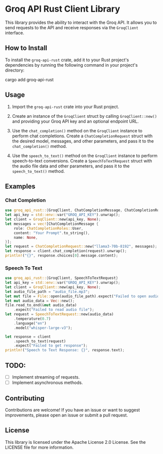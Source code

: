 # Groq API Rust Client Library


This library provides the ability to interact with the Groq API. It allows you to send requests to the API and receive responses via the `GroqClient` interface.
## How to Install

To install the `groq-api-rust` crate, add it to your Rust project's dependencies by running the following command in your project's directory:

cargo add groq-api-rust

## Usage

1. Import the `groq-api-rust` crate into your Rust project.

2. Create an instance of the `GroqClient` struct by calling `GroqClient::new()` and providing your Groq API key and an optional endpoint URL.

3. Use the `chat_completion()` method on the `GroqClient` instance to perform chat completions. Create a `ChatCompletionRequest` struct with the desired model, messages, and other parameters, and pass it to the `chat_completion()` method.

4. Use the `speech_to_text()` method on the `GroqClient` instance to perform speech-to-text conversions. Create a `SpeechToTextRequest` struct with the audio file data and other parameters, and pass it to the `speech_to_text()` method.

## Examples

### Chat Completion

```rust
use groq_api_rust::{GroqClient, ChatCompletionMessage, ChatCompletionRoles, ChatCompletionRequest}
let api_key = std::env::var("GROQ_API_KEY").unwrap();
let client = GroqClient::new(api_key, None);
let messages = vec![ChatCompletionMessage {
    role: ChatCompletionRoles::User,
    content: "Your Prompt".to_string(),
    name: None,
}];
let request = ChatCompletionRequest::new("llama3-70b-8192", messages);
let response = client.chat_completion(request).unwrap();
println!("{}", response.choices[0].message.content);
```

### Speech To Text

```rust
use groq_api_rust::{GroqClient, SpeechToTextRequest}
let api_key = std::env::var("GROQ_API_KEY").unwrap();
let client = GroqClient::new(api_key, None);
let audio_file_path = "audio_file.mp3";
let mut file = File::open(audio_file_path).expect("Failed to open audio file");
let mut audio_data = Vec::new();
file.read_to_end(&mut audio_data)
    .expect("Failed to read audio file");
let request = SpeechToTextRequest::new(audio_data)
    .temperature(0.7)
    .language("en")
    .model("whisper-large-v3");

let response = client
    .speech_to_text(request)
    .expect("Failed to get response");
println!("Speech to Text Response: {}", response.text);
```

## TODO:
- [ ] Implement streaming of requests.
- [ ] Implement asynchronous methods.

## Contributing

Contributions are welcome! If you have an issue or want to suggest improvements, please open an issue or submit a pull request.

## License

This library is licensed under the Apache License 2.0 License. See the LICENSE file for more information.